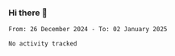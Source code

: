 ### Hi there 👋

<!--START_SECTION:waka-->

```txt
From: 26 December 2024 - To: 02 January 2025

No activity tracked
```

<!--END_SECTION:waka-->

<!--
**yqmmm/yqmmm** is a ✨ _special_ ✨ repository because its `README.md` (this file) appears on your GitHub profile.

Here are some ideas to get you started:

- 🔭 I’m currently working on ...
- 🌱 I’m currently learning ...
- 👯 I’m looking to collaborate on ...
- 🤔 I’m looking for help with ...
- 💬 Ask me about ...
- 📫 How to reach me: ...
- 😄 Pronouns: ...
- ⚡ Fun fact: ...
-->
